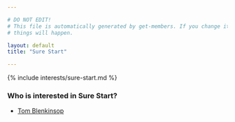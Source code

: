 ```yaml
---

# DO NOT EDIT!
# This file is automatically generated by get-members. If you change it, bad
# things will happen.

layout: default
title: "Sure Start"

---
```


{% include interests/sure-start.md %}

### Who is interested in Sure Start?


* [Tom Blenkinsop](/members/tom-blenkinsop.html)
